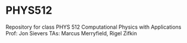 # PHYS512
Repository for class PHYS 512 Computational Physics with Applications
Prof: Jon Sievers
TAs: Marcus Merryfield, Rigel Zifkin
